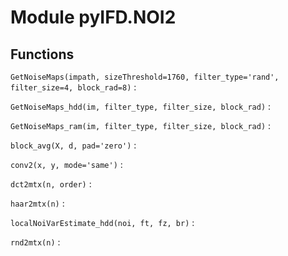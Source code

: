 Module pyIFD.NOI2
=================

Functions
---------

    
`GetNoiseMaps(impath, sizeThreshold=1760, filter_type='rand', filter_size=4, block_rad=8)`
:   

    
`GetNoiseMaps_hdd(im, filter_type, filter_size, block_rad)`
:   

    
`GetNoiseMaps_ram(im, filter_type, filter_size, block_rad)`
:   

    
`block_avg(X, d, pad='zero')`
:   

    
`conv2(x, y, mode='same')`
:   

    
`dct2mtx(n, order)`
:   

    
`haar2mtx(n)`
:   

    
`localNoiVarEstimate_hdd(noi, ft, fz, br)`
:   

    
`rnd2mtx(n)`
: